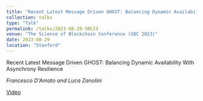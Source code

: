 ```yaml
---
title: "Recent Latest Message Driven GHOST: Balancing Dynamic Availability With Asynchrony Resilience"
collection: talks
type: "Talk"
permalink: /talks/2023-08-29-SBC23
venue: "The Science of Blockchain Conference (SBC 2023)"
date: 2023-08-29
location: "Stanford"
---
```


Recent Latest Message Driven GHOST: Balancing Dynamic Availability With Asynchrony Resilience

_Francesco D'Amato and Luca Zanolini_

 [Video](https://www.youtube.com/live/Nx5bgyJ7SJ4?si=U54JPOKqi2_E1bzG&t=4780
)


